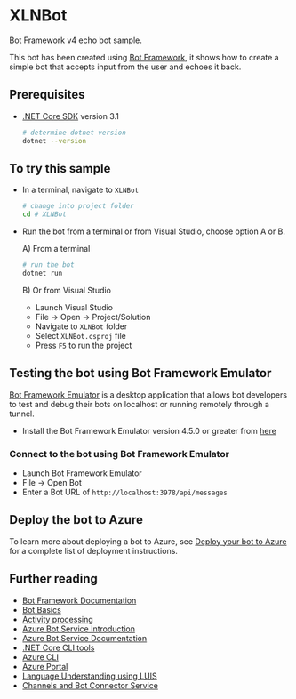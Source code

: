 ﻿# XLNBot

Bot Framework v4 echo bot sample.

This bot has been created using [Bot Framework](https://dev.botframework.com), it shows how to create a simple bot that accepts input from the user and echoes it back.

## Prerequisites

- [.NET Core SDK](https://dotnet.microsoft.com/download) version 3.1

  ```bash
  # determine dotnet version
  dotnet --version
  ```

## To try this sample

- In a terminal, navigate to `XLNBot`

    ```bash
    # change into project folder
    cd # XLNBot
    ```

- Run the bot from a terminal or from Visual Studio, choose option A or B.

  A) From a terminal

  ```bash
  # run the bot
  dotnet run
  ```

  B) Or from Visual Studio

  - Launch Visual Studio
  - File -> Open -> Project/Solution
  - Navigate to `XLNBot` folder
  - Select `XLNBot.csproj` file
  - Press `F5` to run the project

## Testing the bot using Bot Framework Emulator

[Bot Framework Emulator](https://github.com/microsoft/botframework-emulator) is a desktop application that allows bot developers to test and debug their bots on localhost or running remotely through a tunnel.

- Install the Bot Framework Emulator version 4.5.0 or greater from [here](https://github.com/Microsoft/BotFramework-Emulator/releases)

### Connect to the bot using Bot Framework Emulator

- Launch Bot Framework Emulator
- File -> Open Bot
- Enter a Bot URL of `http://localhost:3978/api/messages`

## Deploy the bot to Azure

To learn more about deploying a bot to Azure, see [Deploy your bot to Azure](https://aka.ms/azuredeployment) for a complete list of deployment instructions.

## Further reading

- [Bot Framework Documentation](https://docs.botframework.com)
- [Bot Basics](https://docs.microsoft.com/azure/bot-service/bot-builder-basics?view=azure-bot-service-4.0)
- [Activity processing](https://docs.microsoft.com/en-us/azure/bot-service/bot-builder-concept-activity-processing?view=azure-bot-service-4.0)
- [Azure Bot Service Introduction](https://docs.microsoft.com/azure/bot-service/bot-service-overview-introduction?view=azure-bot-service-4.0)
- [Azure Bot Service Documentation](https://docs.microsoft.com/azure/bot-service/?view=azure-bot-service-4.0)
- [.NET Core CLI tools](https://docs.microsoft.com/en-us/dotnet/core/tools/?tabs=netcore2x)
- [Azure CLI](https://docs.microsoft.com/cli/azure/?view=azure-cli-latest)
- [Azure Portal](https://portal.azure.com)
- [Language Understanding using LUIS](https://docs.microsoft.com/en-us/azure/cognitive-services/luis/)
- [Channels and Bot Connector Service](https://docs.microsoft.com/en-us/azure/bot-service/bot-concepts?view=azure-bot-service-4.0)
